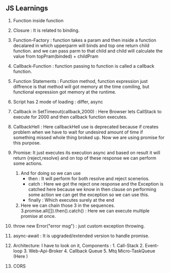 ## JS Learnings

1. Function inside function
2. Closure : It is related to binding.
3. Function-Factory : function takes a param and then inside a function decalared in which upperparm will binds and top one return child function. and we can pass parm to that child and child will calculate the value from topPram(binded) + childPram
 4. Callback-Function : function passing to function is called a callback function.
 5. Function Statements : Function method, function expression just diffrence is that method will got memory at the time comiling, but functional expression got memory at the runtime.
 6. Script has 2 mode of loading : differ, async
 7. Callback in SetTimeout(callback,2000) : Here Browser lets CallStack to execute for 2000 and then callback function executes.
 8. CallbackHell : Here callbackHell use is deprecated because if creates problem when we have to wait for undesired amount of time if something missed whole thing broked up. Now we are using promise for this purpose.
 9. Promise: It just executes its execution async and based on result it will return {reject,resolve} and on top of these response we can perform some actions. 
    1. And for doing so we can use
        - then : It will perform for both resolve and reject scenerios.
        - catch : Here we got the reject one response and the Exception is catched here because we know in then clause on performing some action we can get the exception so we can use this.
        - finally : Which executes surely at the end
    2. Here we can chain those 3 in the sequences.
    3.promise.all([]).then().catch() : Here we can execute multiple promise at once.
10. throw new Error("error msg") : just custom exception throwing.
11. async-await : It is upgraded/extended version to handle promise.
12. Architecture: I have to look on it,
    Components : 1. Call-Stack 2. Event-loop 3. Web-Api-Broker 4. Callback Queue 5. Mtq Micro-TaskQueue (Here )

13. CORS

